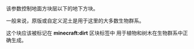该参数控制地面方块层以下的地下方块。

一般来说，原版或自定义泥土是用于这里的大多数生物群系。

这个块应该被标记在 <b>minecraft:dirt</b> 区块标签中
用于植物和树木在生物群系中正确生成。
